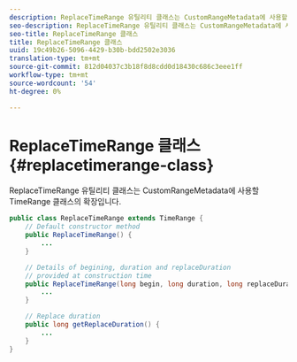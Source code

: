 ```yaml
---
description: ReplaceTimeRange 유틸리티 클래스는 CustomRangeMetadata에 사용할 TimeRange 클래스의 확장입니다.
seo-description: ReplaceTimeRange 유틸리티 클래스는 CustomRangeMetadata에 사용할 TimeRange 클래스의 확장입니다.
seo-title: ReplaceTimeRange 클래스
title: ReplaceTimeRange 클래스
uuid: 19c49b26-5096-4429-b30b-bdd2502e3036
translation-type: tm+mt
source-git-commit: 812d04037c3b18f8d8cdd0d18430c686c3eee1ff
workflow-type: tm+mt
source-wordcount: '54'
ht-degree: 0%

---
```



# ReplaceTimeRange 클래스 {#replacetimerange-class}

ReplaceTimeRange 유틸리티 클래스는 CustomRangeMetadata에 사용할 TimeRange 클래스의 확장입니다.

```java
public class ReplaceTimeRange extends TimeRange {
    // Default constructor method
    public ReplaceTimeRange() { 
        ... 
    }

    // Details of begining, duration and replaceDuration 
    // provided at construction time 
    public ReplaceTimeRange(long begin, long duration, long replaceDuration) { 
        ... 
    }

    // Replace duration
    public long getReplaceDuration() { 
        ... 
    }
}
```


